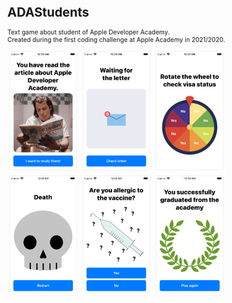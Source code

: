 # ADAStudents
Text game about student of Apple Developer Academy.<br>
Created during the first coding challenge at Apple Academy in 2021/2020.

<img src = ".github/scrn1.png" width="32%" />&nbsp;<img src = ".github/scrn2.png" width="32%" />&nbsp;<img src = ".github/scrn3.png" width="32%" />
<br>
<img src = ".github/scrn5.png" width="32%" />&nbsp;<img src = ".github/scrn4.png" width="32%" />&nbsp;<img src = ".github/scrn6.png" width="32%" />
